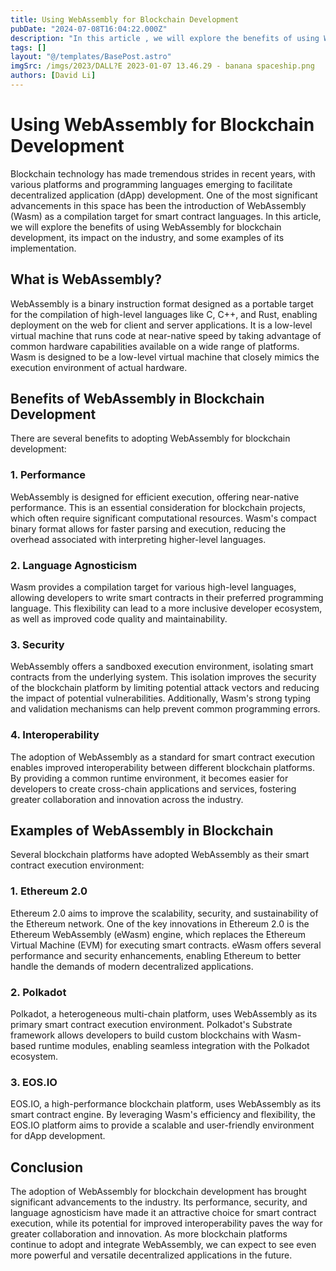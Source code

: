 ```yaml
---
title: Using WebAssembly for Blockchain Development
pubDate: "2024-07-08T16:04:22.000Z"
description: "In this article , we will explore the benefits of using WebAssembly for blockchain development, its impact on the industry, and some examples of its implementation"
tags: []
layout: "@/templates/BasePost.astro"
imgSrc: /imgs/2023/DALL?E 2023-01-07 13.46.29 - banana spaceship.png
authors: [David Li]
---
```

# Using WebAssembly for Blockchain Development

Blockchain technology has made tremendous strides in recent years, with various platforms and programming languages emerging to facilitate decentralized application (dApp) development. One of the most significant advancements in this space has been the introduction of WebAssembly (Wasm) as a compilation target for smart contract languages. In this article, we will explore the benefits of using WebAssembly for blockchain development, its impact on the industry, and some examples of its implementation.

## What is WebAssembly?

WebAssembly is a binary instruction format designed as a portable target for the compilation of high-level languages like C, C++, and Rust, enabling deployment on the web for client and server applications. It is a low-level virtual machine that runs code at near-native speed by taking advantage of common hardware capabilities available on a wide range of platforms. Wasm is designed to be a low-level virtual machine that closely mimics the execution environment of actual hardware.

## Benefits of WebAssembly in Blockchain Development

There are several benefits to adopting WebAssembly for blockchain development:

### 1. Performance

WebAssembly is designed for efficient execution, offering near-native performance. This is an essential consideration for blockchain projects, which often require significant computational resources. Wasm's compact binary format allows for faster parsing and execution, reducing the overhead associated with interpreting higher-level languages.

### 2. Language Agnosticism

Wasm provides a compilation target for various high-level languages, allowing developers to write smart contracts in their preferred programming language. This flexibility can lead to a more inclusive developer ecosystem, as well as improved code quality and maintainability.

### 3. Security

WebAssembly offers a sandboxed execution environment, isolating smart contracts from the underlying system. This isolation improves the security of the blockchain platform by limiting potential attack vectors and reducing the impact of potential vulnerabilities. Additionally, Wasm's strong typing and validation mechanisms can help prevent common programming errors.

### 4. Interoperability

The adoption of WebAssembly as a standard for smart contract execution enables improved interoperability between different blockchain platforms. By providing a common runtime environment, it becomes easier for developers to create cross-chain applications and services, fostering greater collaboration and innovation across the industry.

## Examples of WebAssembly in Blockchain

Several blockchain platforms have adopted WebAssembly as their smart contract execution environment:

### 1. Ethereum 2.0

Ethereum 2.0 aims to improve the scalability, security, and sustainability of the Ethereum network. One of the key innovations in Ethereum 2.0 is the Ethereum WebAssembly (eWasm) engine, which replaces the Ethereum Virtual Machine (EVM) for executing smart contracts. eWasm offers several performance and security enhancements, enabling Ethereum to better handle the demands of modern decentralized applications.

### 2. Polkadot

Polkadot, a heterogeneous multi-chain platform, uses WebAssembly as its primary smart contract execution environment. Polkadot's Substrate framework allows developers to build custom blockchains with Wasm-based runtime modules, enabling seamless integration with the Polkadot ecosystem.

### 3. EOS.IO

EOS.IO, a high-performance blockchain platform, uses WebAssembly as its smart contract engine. By leveraging Wasm's efficiency and flexibility, the EOS.IO platform aims to provide a scalable and user-friendly environment for dApp development.

## Conclusion

The adoption of WebAssembly for blockchain development has brought significant advancements to the industry. Its performance, security, and language agnosticism have made it an attractive choice for smart contract execution, while its potential for improved interoperability paves the way for greater collaboration and innovation. As more blockchain platforms continue to adopt and integrate WebAssembly, we can expect to see even more powerful and versatile decentralized applications in the future.
